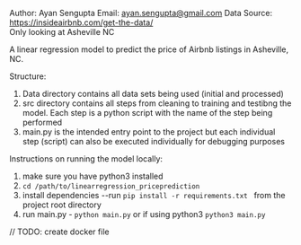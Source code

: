 Author: Ayan Sengupta
Email: ayan.sengupta@gmail.com
Data Source: https://insideairbnb.com/get-the-data/    
Only looking at Asheville NC

A linear regression model to predict the price of Airbnb listings in Asheville, NC. 

Structure:
1) Data directory contains all data sets being used (initial and processed)
2) src directory contains all steps from cleaning to training and testibng the model. Each step is a python script with the name of the step being performed
3) main.py is the intended entry point to the project but each individual step (script) can also be executed individually for debugging purposes

Instructions on running the model locally:
1) make sure you have python3 installed
2) `cd /path/to/linearregression_priceprediction`
3) install dependencies --run  `pip install -r requirements.txt ` from the project root directory
4) run main.py - `python main.py` or if using python3 `python3 main.py`


// TODO: create docker file 